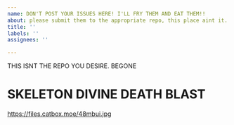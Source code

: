 ```yaml
---
name: DON'T POST YOUR ISSUES HERE! I'LL FRY THEM AND EAT THEM!!
about: please submit them to the appropriate repo, this place aint it.
title: ''
labels: ''
assignees: ''

---
```


THIS ISNT THE REPO YOU DESIRE. BEGONE

# **SKELETON DIVINE DEATH BLAST**
https://files.catbox.moe/48mbui.jpg
